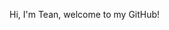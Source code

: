 Hi, I'm Tean, welcome to my GitHub!

<!---
tean-lai/tean-lai is a ✨ special ✨ repository because its `README.md` (this file) appears on your GitHub profile.
You can click the Preview link to take a look at your changes.
--->
